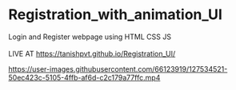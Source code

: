 # Registration_with_animation_UI
Login and Register webpage using HTML CSS JS <BR><BR>
LIVE AT https://tanishpvt.github.io/Registration_UI/

https://user-images.githubusercontent.com/66123919/127534521-50ec423c-5105-4ffb-af6d-c2c179a77ffc.mp4



